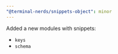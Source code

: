 ```yaml
---
"@terminal-nerds/snippets-object": minor
---
```


Added a new modules with snippets:

-   `keys`
-   `schema`
